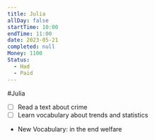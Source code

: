 ```yaml
---
title: Julia
allDay: false
startTime: 10:00
endTime: 11:00
date: 2023-05-21
completed: null
Money: 1100
Status:
  - Had
  - Paid
---
```

#Julia 

- [ ] Read a text about crime
- [ ] Learn vocabulary about trends and statistics

- New Vocabulary:
  in the end
  welfare